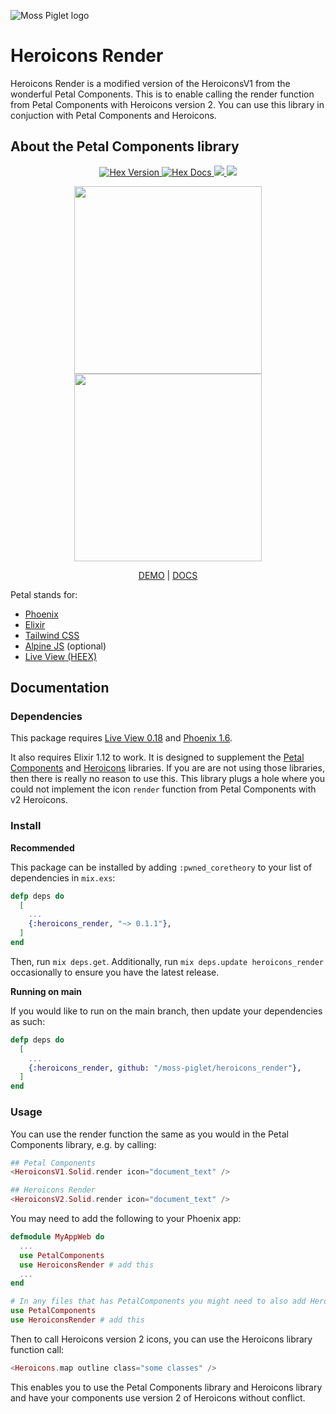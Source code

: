 <p>
  <img src="https://res.cloudinary.com/metamorphic/image/upload/v1664900186/Logo/MossPiglet_Horizontal_OnLight_zszpdn.png" alt="Moss Piglet logo">
  <h1>Heroicons Render</h1>
  
  <p>
    Heroicons Render is a modified version of the HeroiconsV1 from the wonderful Petal Components. This is to enable calling the render function from Petal Components with Heroicons version 2. You can use this library in conjuction with Petal Components and Heroicons.
  </p>
</p>

## About the Petal Components library

<p align="center">
  <a href="https://hex.pm/packages/petal_components">
    <img alt="Hex Version" src="https://img.shields.io/hexpm/v/petal_components.svg">
  </a>
  <a href="https://hexdocs.pm/petal_components">
    <img alt="Hex Docs" src="https://img.shields.io/hexpm/dt/petal_components.svg?style=flat">
  </a>
  <a href="https://opensource.org/licenses/MIT" alt="MIT">
    <img src="https://img.shields.io/badge/license-MIT-green" />
  </a>
  <a href="https://codecov.io/gh/petalframework/petal_components" >
    <img src="https://codecov.io/gh/petalframework/petal_components/branch/main/graph/badge.svg?token=47KQGJOT1G"/>
  </a>
</p>

<p align="center">
  <a href="https://petal-components-demo.fly.dev">
    <img src="https://res.cloudinary.com/wickedsites/image/upload/c_scale,h_621/v1646543077/petal/demo_nmw8eh.png" height="300" />
  </a>
  <a href="https://petal-components-demo.fly.dev">
    <img src="https://res.cloudinary.com/wickedsites/image/upload/c_scale,h_621/v1646543453/petal/demo-light_sijqjy.png" height="300" />
  </a>
</p>

<p align="center">
  <a href="https://petal-components-demo.fly.dev">DEMO</a> | <a href="https://petal.build/components">DOCS</a>
</p>

Petal stands for:

* [Phoenix](https://www.phoenixframework.org/)
* [Elixir](https://elixir-lang.org/)
* [Tailwind CSS](https://tailwindcss.com/)
* [Alpine JS](https://alpinejs.dev/) (optional)
* [Live View (HEEX)](https://hexdocs.pm/phoenix_live_view/Phoenix.LiveView.html)

## Documentation

### Dependencies

This package requires [Live View 0.18](https://hex.pm/packages/phoenix_live_view) and [Phoenix 1.6](https://hex.pm/packages/phoenix).

It also requires Elixir 1.12 to work. It is designed to supplement the [Petal Components](https://hex.pm/packages/petal_components) and [Heroicons](https://hex.pm/packages/heroicons) libraries. If you are are not using those libraries, then there is really no reason to use this. This library plugs a hole where you could not implement the icon `render` function from Petal Components with v2 Heroicons.

### Install

**Recommended**

This package can be installed by adding `:pwned_coretheory` to your list of dependencies in `mix.exs`:

```elixir
defp deps do
  [
    ...
    {:heroicons_render, "~> 0.1.1"},
  ]
end
```

Then, run `mix deps.get`. Additionally, run `mix deps.update heroicons_render` occasionally to ensure you have the latest release.

**Running on main**

If you would like to run on the main branch, then update your dependencies as such:

```elixir
defp deps do
  [
    ...
    {:heroicons_render, github: "/moss-piglet/heroicons_render"},
  ]
end
```

### Usage

You can use the render function the same as you would in the Petal Components library, e.g. by calling:

```elixir
## Petal Components
<HeroiconsV1.Solid.render icon="document_text" />

## Heroicons Render
<HeroiconsV2.Solid.render icon="document_text" />
```

You may need to add the following to your Phoenix app:

```elixir
defmodule MyAppWeb do
  ...
  use PetalComponents
  use HeroiconsRender # add this
  ...
end

# In any files that has PetalComponents you might need to also add HeroiconsRender
use PetalComponents
use HeroiconsRender # add this
```

Then to call Heroicons version 2 icons, you can use the Heroicons library function call:

```elixir
<Heroicons.map outline class="some classes" />
```

This enables you to use the Petal Components library and Heroicons library and have your components use version 2 of Heroicons without conflict.